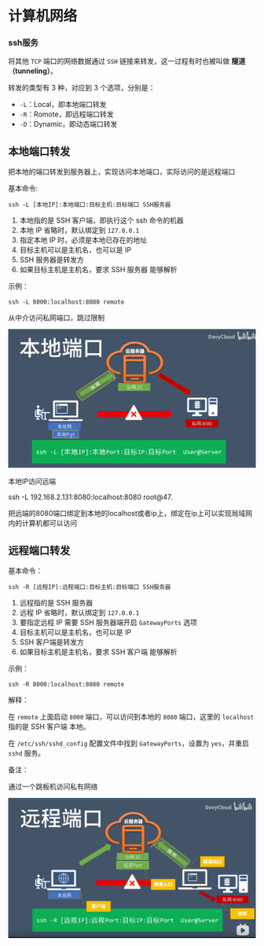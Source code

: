 # 计算机网络

### ssh服务

将其他 `TCP` 端口的网络数据通过 `SSH` 链接来转发，这一过程有时也被叫做 **隧道（tunneling）**。

转发的类型有 3 种，对应到 3 个选项，分别是：

- `-L`：Local，即本地端口转发
- `-R`：Romote，即远程端口转发
- `-D`：Dynamic，即动态端口转发

## **本地端口转发**

把本地的端口转发到服务器上，实现访问本地端口，实际访问的是远程端口

基本命令:

```text
ssh -L [本地IP]:本地端口:目标主机:目标端口 SSH服务器
```

1. 本地指的是 SSH 客户端，即执行这个 ssh 命令的机器
2. 本地 IP 省略时，默认绑定到 `127.0.0.1`
3. 指定本地 IP 时，必须是本地已存在的地址
4. 目标主机可以是主机名，也可以是 IP
5. SSH 服务器是转发方
6. 如果目标主机是主机名，要求 SSH 服务器 能够解析

示例：

```
ssh -L 8000:localhost:8080 remote
```

从中介访问私网端口，跳过限制

![image-20211002153555004](计算机网络.assets/image-20211002153555004.png)

本地IP访问远端

ssh -L 192.168.2.131:8080:localhost:8080 root@47.

把远端的8080端口绑定到本地的localhost或者ip上，绑定在ip上可以实现局域网内的计算机都可以访问



## **远程端口转发**

基本命令：

```text
ssh -R [远程IP]:远程端口:目标主机:目标端口 SSH服务器
```

1. 远程指的是 SSH 服务器
2. 远程 IP 省略时，默认绑定到 `127.0.0.1`
3. 要指定远程 IP 需要 SSH 服务器端开启 `GatewayPorts` 选项
4. 目标主机可以是主机名，也可以是 IP
5. SSH 客户端是转发方
6. 如果目标主机是主机名，要求 SSH 客户端 能够解析

示例：

```text
ssh -R 8000:localhost:8080 remote
```

解释：

在 `remote` 上面启动 `8000` 端口，可以访问到本地的 `8080` 端口，这里的 `localhost` 指的是 SSH 客户端 本地。

在 `/etc/ssh/sshd_config` 配置文件中找到 `GatewayPorts`，设置为 `yes`，并重启 `sshd` 服务。

备注：

通过一个跳板机访问私有网络

![image-20211002154802968](计算机网络.assets/image-20211002154802968.png)